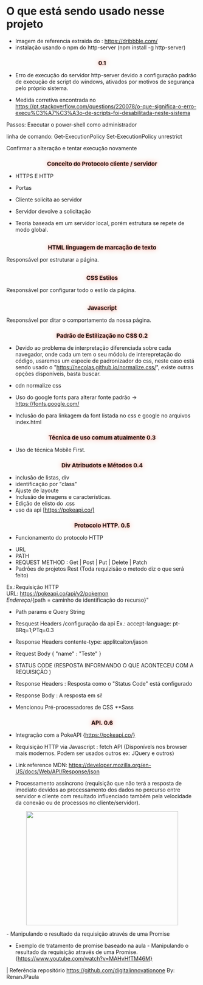 # <h1>O que está sendo usado nesse projeto </h1>
- Imagem de referencia extraida do :  https://dribbble.com/
- instalação usando o npm do http-server (npm install -g http-server)

### <h1 class="title"> 0.1</h1>

* Erro de execução do servidor http-server devido a configuração padrão de execução de script do windows, ativados por motivos de segurança pelo próprio sistema. 

* Medida corretiva encontrada no 
https://pt.stackoverflow.com/questions/220078/o-que-significa-o-erro-execu%C3%A7%C3%A3o-de-scripts-foi-desabilitada-neste-sistema

Passos: 
Executar o power-shell como administrador

linha de comando:
Get-ExecutionPolicy
Set-ExecutionPolicy unrestrict

Confirmar a alteração e tentar execução novamente


### <h1 class="title"> Conceito do Protocolo cliente / servidor </h1>

- HTTPS E HTTP
- Portas
- Cliente solicita ao servidor
- Servidor devolve a solicitação

- Teoria baseada em um servidor local, porém estrutura se repete de modo global. 

## <h1 class="title"> HTML linguagem de marcação de texto </h1>
Responsável por estruturar a página.
## <h1 class="title"> CSS Estilos </h1>
Responsável por configurar todo o estilo da página.
## <h1 class="title"> Javascript </h1>
Responsável por ditar o comportamento da nossa página.

### <h1 class="title"> Padrão de Estilização no CSS 0.2</h1>
- Devido ao problema de interpretação diferenciada sobre cada navegador, onde cada um tem o seu módolu de interepretação do código, usaremos um especie de padronizador do css, neste caso está sendo usado o "https://necolas.github.io/normalize.css/", existe outras opções disponíveis, basta buscar. 
- cdn normalize css

- Uso do google fonts para alterar fonte padrão -> https://fonts.google.com/
- Inclusão do <link> para linkagem da font listada no css e google no arquivos index.html 



### <h1 class="title"> Técnica de uso comum atualmente 0.3</h1>
- Uso de técnica Mobile First.

### <h1 class="title"> Div Atribudots e Métodos 0.4</h1>
- inclusão de listas, div
- identificação por "class"
- Ajuste de layoute
- Inclusão de imagens e características.
- Edição de elisto do .css
- uso da api [https://pokeapi.co/]

### <h1 class="title"> Protocolo HTTP. 0.5</h1>
+ Funcionamento do protocolo HTTP
- URL
- PATH
- REQUEST METHOD : Get | Post | Put | Delete | Patch
- Padrões de projetos Rest (Toda requizisão o metodo diz o que será feito)

Ex.:Requisição HTTP<BR>
URL: https://pokeapi.co/api/v2/pokemon<BR>
	${Endereço}/${path = caminho de identificação do recurso}"


- Path params e Query String
- Resquest Headers
    /configuração da api
    Ex.: accept-language: pt-BRq=1;PTq=0.3
    
- Response Headers
    contente-type: applitcaiton/jason


- Request Body
{
    "name" : "Teste"
}

* STATUS CODE (RESPOSTA INFORMANDO O QUE ACONTECEU COM A REQUISIÇÃO )

- Response Headers
    : Resposta como o "Status Code" está configurado 
- Response Body
    : A resposta em si!

- Mencionou Pré-processadores de CSS **Sass

### <h1 class="title">API. 0.6</h1>
- Integração com a PokeAPI {https://pokeapi.co/}
- Requisição HTTP via Javascript : fetch API (Disponívels nos browser mais modernos. Podem ser usados outros ex: JQuery e outros)
- Link reference MDN:  https://developer.mozilla.org/en-US/docs/Web/API/Response/json 

- Processamento assíncrono (requisição que não terá a resposta de imediato devidos ao processamento dos dados no percurso entre servidor e cliente com resultado influenciado também pela velocidade da conexão ou de processos no cliente/servidor).

<p align="center"><img class="imagem" src="https://live.staticflickr.com/65535/53693124047_d9be6ae51a_o.png" height="300" width="400">
<p>
- Manipulando o resultado da requisição através de uma Promise

- Exemplo de tratamento de promise baseado na aula - Manipulando o resultado da requisição através de uma Promise. {https://www.youtube.com/watch?v=MAHvHfTM46M}





| Referência repositório https://github.com/digitalinnovationone By:  RenanJPaula

<style>
h1.title {
font-size: 15px;
text-align: center;
text-shadow: 0 0 0.9em #F87, 0 0 0.2em #F87
}



</style>
